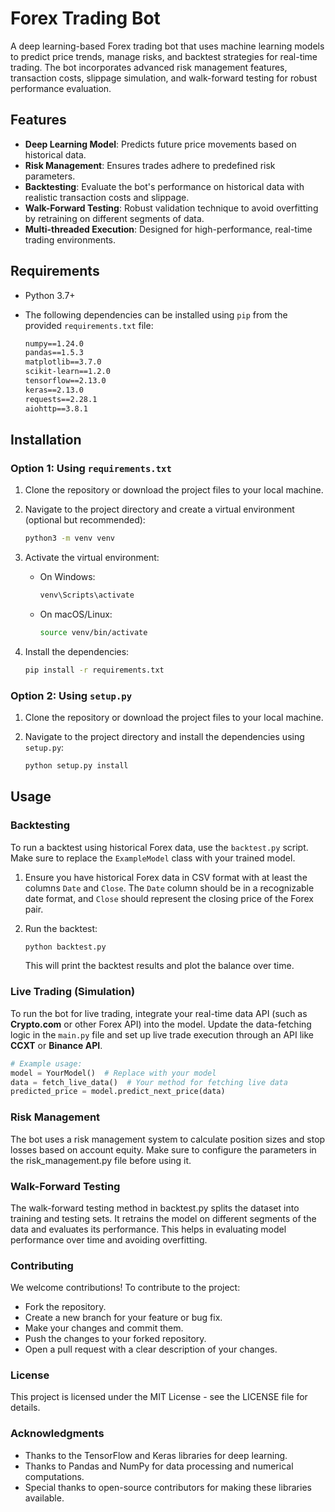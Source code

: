 # Forex Trading Bot

A deep learning-based Forex trading bot that uses machine learning models to predict price trends, manage risks, and backtest strategies for real-time trading. The bot incorporates advanced risk management features, transaction costs, slippage simulation, and walk-forward testing for robust performance evaluation.

## Features

- **Deep Learning Model**: Predicts future price movements based on historical data.
- **Risk Management**: Ensures trades adhere to predefined risk parameters.
- **Backtesting**: Evaluate the bot's performance on historical data with realistic transaction costs and slippage.
- **Walk-Forward Testing**: Robust validation technique to avoid overfitting by retraining on different segments of data.
- **Multi-threaded Execution**: Designed for high-performance, real-time trading environments.

## Requirements

- Python 3.7+
- The following dependencies can be installed using `pip` from the provided `requirements.txt` file:

    ```txt
    numpy==1.24.0
    pandas==1.5.3
    matplotlib==3.7.0
    scikit-learn==1.2.0
    tensorflow==2.13.0
    keras==2.13.0
    requests==2.28.1
    aiohttp==3.8.1
    ```

## Installation

### Option 1: Using `requirements.txt`

1. Clone the repository or download the project files to your local machine.
2. Navigate to the project directory and create a virtual environment (optional but recommended):

    ```bash
    python3 -m venv venv
    ```

3. Activate the virtual environment:

    - On Windows:
      ```bash
      venv\Scripts\activate
      ```
    - On macOS/Linux:
      ```bash
      source venv/bin/activate
      ```

4. Install the dependencies:

    ```bash
    pip install -r requirements.txt
    ```

### Option 2: Using `setup.py`

1. Clone the repository or download the project files to your local machine.
2. Navigate to the project directory and install the dependencies using `setup.py`:

    ```bash
    python setup.py install
    ```

## Usage

### Backtesting

To run a backtest using historical Forex data, use the `backtest.py` script. Make sure to replace the `ExampleModel` class with your trained model.

1. Ensure you have historical Forex data in CSV format with at least the columns `Date` and `Close`. The `Date` column should be in a recognizable date format, and `Close` should represent the closing price of the Forex pair.
2. Run the backtest:

    ```bash
    python backtest.py
    ```

   This will print the backtest results and plot the balance over time.

### Live Trading (Simulation)

To run the bot for live trading, integrate your real-time data API (such as **Crypto.com** or other Forex API) into the model. Update the data-fetching logic in the `main.py` file and set up live trade execution through an API like **CCXT** or **Binance API**.

```python
# Example usage:
model = YourModel()  # Replace with your model
data = fetch_live_data()  # Your method for fetching live data
predicted_price = model.predict_next_price(data)
```

### Risk Management
The bot uses a risk management system to calculate position sizes and stop losses based on account equity. Make sure to configure the parameters in the risk_management.py file before using it.

### Walk-Forward Testing
The walk-forward testing method in backtest.py splits the dataset into training and testing sets. It retrains the model on different segments of the data and evaluates its performance. This helps in evaluating model performance over time and avoiding overfitting.

### Contributing
We welcome contributions! To contribute to the project:

- Fork the repository.
- Create a new branch for your feature or bug fix.
- Make your changes and commit them.
- Push the changes to your forked repository.
- Open a pull request with a clear description of your changes.

### License
This project is licensed under the MIT License - see the LICENSE file for details.

### Acknowledgments
- Thanks to the TensorFlow and Keras libraries for deep learning.
- Thanks to Pandas and NumPy for data processing and numerical computations.
- Special thanks to open-source contributors for making these libraries available.